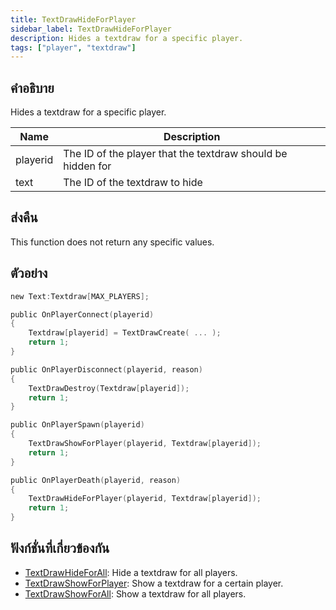 ```yaml
---
title: TextDrawHideForPlayer
sidebar_label: TextDrawHideForPlayer
description: Hides a textdraw for a specific player.
tags: ["player", "textdraw"]
---
```


## คำอธิบาย

Hides a textdraw for a specific player.

| Name     | Description                                                 |
| -------- | ----------------------------------------------------------- |
| playerid | The ID of the player that the textdraw should be hidden for |
| text     | The ID of the textdraw to hide                              |

## ส่งคืน

This function does not return any specific values.

## ตัวอย่าง

```c
new Text:Textdraw[MAX_PLAYERS];

public OnPlayerConnect(playerid)
{
    Textdraw[playerid] = TextDrawCreate( ... );
    return 1;
}

public OnPlayerDisconnect(playerid, reason)
{
    TextDrawDestroy(Textdraw[playerid]);
    return 1;
}

public OnPlayerSpawn(playerid)
{
    TextDrawShowForPlayer(playerid, Textdraw[playerid]);
    return 1;
}

public OnPlayerDeath(playerid, reason)
{
    TextDrawHideForPlayer(playerid, Textdraw[playerid]);
    return 1;
}
```

## ฟังก์ชั่นที่เกี่ยวข้องกัน

- [TextDrawHideForAll](../functions/TextDrawHideForAll.md): Hide a textdraw for all players.
- [TextDrawShowForPlayer](../functions/TextDrawShowForPlayer.md): Show a textdraw for a certain player.
- [TextDrawShowForAll](../functions/TextDrawShowForAll.md): Show a textdraw for all players.
